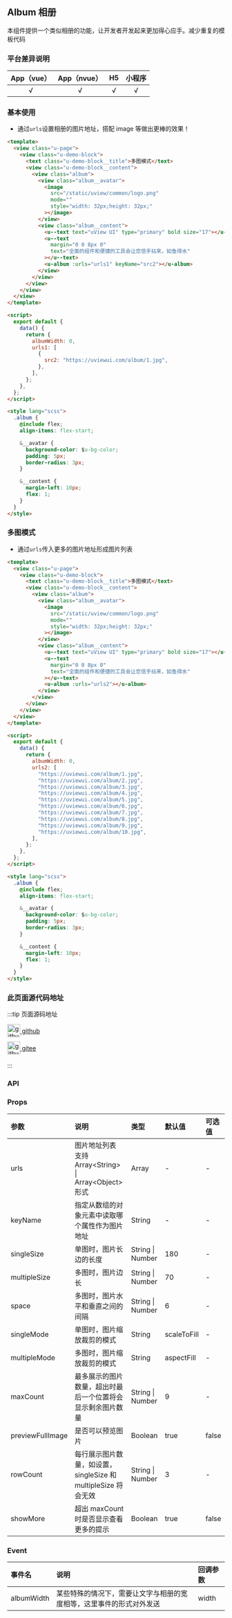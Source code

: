 ## Album 相册 <to-api/>

<demo-model url="/pages/componentsC/album/album"></demo-model>

本组件提供一个类似相册的功能，让开发者开发起来更加得心应手。减少重复的模板代码

### 平台差异说明

| App（vue） | App（nvue） | H5  | 小程序 |
| :--------: | :---------: | :-: | :----: |
|     √      |      √      |  √  |   √    |

### 基本使用

- 通过`urls`设置相册的图片地址，搭配 image 等做出更棒的效果！

```html
<template>
  <view class="u-page">
    <view class="u-demo-block">
      <text class="u-demo-block__title">多图模式</text>
      <view class="u-demo-block__content">
        <view class="album">
          <view class="album__avatar">
            <image
              src="/static/uview/common/logo.png"
              mode=""
              style="width: 32px;height: 32px;"
            ></image>
          </view>
          <view class="album__content">
            <u--text text="uView UI" type="primary" bold size="17"></u--text>
            <u--text
              margin="0 0 8px 0"
              text="全面的组件和便捷的工具会让您信手拈来，如鱼得水"
            ></u--text>
            <u-album :urls="urls1" keyName="src2"></u-album>
          </view>
        </view>
      </view>
    </view>
  </view>
</template>

<script>
  export default {
    data() {
      return {
        albumWidth: 0,
        urls1: [
          {
            src2: "https://uviewui.com/album/1.jpg",
          },
        ],
      };
    },
  };
</script>

<style lang="scss">
  .album {
    @include flex;
    align-items: flex-start;

    &__avatar {
      background-color: $u-bg-color;
      padding: 5px;
      border-radius: 3px;
    }

    &__content {
      margin-left: 10px;
      flex: 1;
    }
  }
</style>
```

### 多图模式

- 通过`urls`传入更多的图片地址形成图片列表

```html
<template>
  <view class="u-page">
    <view class="u-demo-block">
      <text class="u-demo-block__title">多图模式</text>
      <view class="u-demo-block__content">
        <view class="album">
          <view class="album__avatar">
            <image
              src="/static/uview/common/logo.png"
              mode=""
              style="width: 32px;height: 32px;"
            ></image>
          </view>
          <view class="album__content">
            <u--text text="uView UI" type="primary" bold size="17"></u--text>
            <u--text
              margin="0 0 8px 0"
              text="全面的组件和便捷的工具会让您信手拈来，如鱼得水"
            ></u--text>
            <u-album :urls="urls2"></u-album>
          </view>
        </view>
      </view>
    </view>
  </view>
</template>

<script>
  export default {
    data() {
      return {
        albumWidth: 0,
        urls2: [
          "https://uviewui.com/album/1.jpg",
          "https://uviewui.com/album/2.jpg",
          "https://uviewui.com/album/3.jpg",
          "https://uviewui.com/album/4.jpg",
          "https://uviewui.com/album/5.jpg",
          "https://uviewui.com/album/6.jpg",
          "https://uviewui.com/album/7.jpg",
          "https://uviewui.com/album/8.jpg",
          "https://uviewui.com/album/9.jpg",
          "https://uviewui.com/album/10.jpg",
        ],
      };
    },
  };
</script>

<style lang="scss">
  .album {
    @include flex;
    align-items: flex-start;

    &__avatar {
      background-color: $u-bg-color;
      padding: 5px;
      border-radius: 3px;
    }

    &__content {
      margin-left: 10px;
      flex: 1;
    }
  }
</style>
```

### 此页面源代码地址

:::tip 页面源码地址
<br/>

<a href="https://github.com/umicro/uView2.0/blob/master/pages/componentsC/album/album.nvue" target="_blank" style="display: flex;align-items: center">
   <img height="30" src="https://vkceyugu.cdn.bspapp.com/VKCEYUGU-8f7e1d02-dcb1-46ba-90db-ae32fea44f22/4b2bf3e5-68ad-4a15-b0d1-00b7a5246eab.png" title="github" width="30"/>&nbsp;github
</a>

<a href="https://gitee.com/umicro/uView2.0/blob/master/pages/componentsC/album/album.nvue" target="_blank" style="display: flex;align-items: center;margin-top: 10px">
   <img height="30" src="https://vkceyugu.cdn.bspapp.com/VKCEYUGU-8f7e1d02-dcb1-46ba-90db-ae32fea44f22/0d0bc2dc-64e3-4ea1-a641-9c23d198e36d.png" title="github" width="30"/>&nbsp;gitee
</a>

<br/>
:::

### API

### Props

| 参数             | 说明                                                          | 类型                 | 默认值      | 可选值 |
| :--------------- | :------------------------------------------------------------ | :------------------- | :---------- | :----- |
| urls             | 图片地址列表 支持 Array\<String\> &#124; Array\<Object\>形式  | Array                | -           | -      |
| keyName          | 指定从数组的对象元素中读取哪个属性作为图片地址                | String               | -           | -      |
| singleSize       | 单图时，图片长边的长度                                        | String &#124; Number | 180         | -      |
| multipleSize     | 多图时，图片边长                                              | String &#124; Number | 70          | -      |
| space            | 多图时，图片水平和垂直之间的间隔                              | String &#124; Number | 6           | -      |
| singleMode       | 单图时，图片缩放裁剪的模式                                    | String               | scaleToFill | -      |
| multipleMode     | 多图时，图片缩放裁剪的模式                                    | String               | aspectFill  | -      |
| maxCount         | 最多展示的图片数量，超出时最后一个位置将会显示剩余图片数量    | String &#124; Number | 9           | -      |
| previewFullImage | 是否可以预览图片                                              | Boolean              | true        | false  |
| rowCount         | 每行展示图片数量，如设置，singleSize 和 multipleSize 将会无效 | String &#124; Number | 3           | -      |
| showMore         | 超出 maxCount 时是否显示查看更多的提示                        | Boolean              | true        | false  |

### Event

| 事件名     | 说明                                                                 | 回调参数 |
| :--------- | :------------------------------------------------------------------- | :------- |
| albumWidth | 某些特殊的情况下，需要让文字与相册的宽度相等，这里事件的形式对外发送 | width    |
